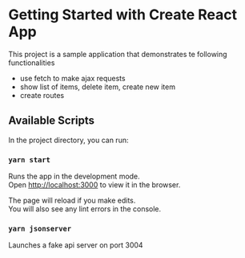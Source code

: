 # Getting Started with Create React App

This project is a sample application that demonstrates te following functionalities
- use fetch to make ajax requests
- show list of items, delete item, create new item
- create routes


## Available Scripts

In the project directory, you can run:

### `yarn start`

Runs the app in the development mode.\
Open [http://localhost:3000](http://localhost:3000) to view it in the browser.

The page will reload if you make edits.\
You will also see any lint errors in the console.

### `yarn jsonserver`
Launches a fake api server on port 3004
